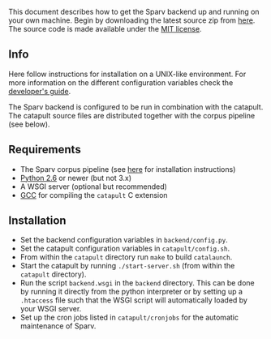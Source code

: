 This document describes how to get the Sparv backend up and running on your own machine. Begin by downloading the latest source zip from [here](https://spraakbanken.gu.se/pub/sparv.dist/sparv_backend). The source code is made available under the [MIT license](https://opensource.org/licenses/MIT).

## Info
Here follow instructions for installation on a UNIX-like environment.
For more information on the different configuration variables check the [developer's guide](https://spraakbanken.gu.se/eng/research/infrastructure/sparv/developersguide).

The Sparv backend is configured to be run in combination with the catapult. The catapult source files are distributed together with the corpus pipeline (see below).

## Requirements

* The Sparv corpus pipeline (see [here](https://spraakbanken.gu.se/eng/research/infrastructure/sparv/distribution/pipeline) for installation instructions)
* [Python 2.6](http://python.org/) or newer (but not 3.x)
* A WSGI server (optional but recommended)
* [GCC](http://gcc.gnu.org/install) for compiling the `catapult` C extension

## Installation

* Set the backend configuration variables in `backend/config.py`.
* Set the catapult configuration variables in `catapult/config.sh`.
* From within the `catapult` directory run `make` to build `catalaunch`.
* Start the catapult by running `./start-server.sh` (from within the `catapult` directory).
* Run the script `backend.wsgi` in the `backend` directory.
This can be done by running it directly from the python interpreter or by setting up a
`.htaccess` file such that the WSGI script will automatically loaded by your WSGI server.
* Set up the cron jobs listed in `catapult/cronjobs` for the automatic
maintenance of Sparv.
